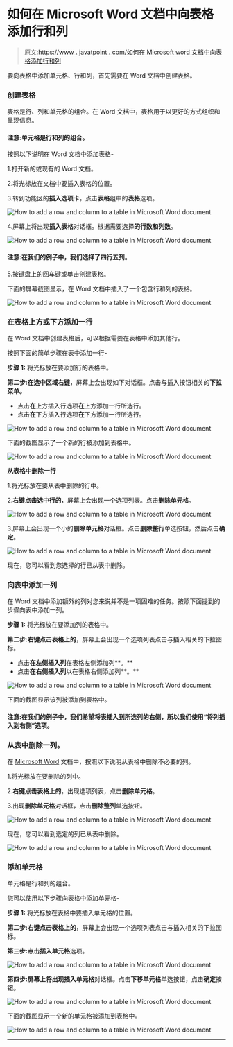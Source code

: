 # 如何在 Microsoft Word 文档中向表格添加行和列

> 原文:[https://www . javatpoint . com/如何在 Microsoft word 文档中向表格添加行和列](https://www.javatpoint.com/how-to-add-a-row-and-column-to-a-table-in-microsoft-word-document)

要向表格中添加单元格、行和列，首先需要在 Word 文档中创建表格。

### 创建表格

表格是行、列和单元格的组合。在 Word 文档中，表格用于以更好的方式组织和呈现信息。

#### 注意:单元格是行和列的组合。

按照以下说明在 Word 文档中添加表格-

1.打开新的或现有的 Word 文档。

2.将光标放在文档中要插入表格的位置。

3.转到功能区的**插入选项卡**，点击**表格**组中的**表格**选项。

![How to add a row and column to a table in Microsoft Word document](img/e343312010a3bd0ef98f379c1860e06b.png)

4.屏幕上将出现**插入表格**对话框。根据需要选择**的行数和列数**。

![How to add a row and column to a table in Microsoft Word document](img/b939e636dd723fbaa092acd40a709e52.png)

#### 注意:在我们的例子中，我们选择了四行五列。

5.按键盘上的回车键或单击创建表格。

下面的屏幕截图显示，在 Word 文档中插入了一个包含行和列的表格。

![How to add a row and column to a table in Microsoft Word document](img/4420d4be9d0483e573cd3180f3f35f64.png)

### 在表格上方或下方添加一行

在 Word 文档中创建表格后，可以根据需要在表格中添加其他行。

按照下面的简单步骤在表中添加一行-

**步骤 1:** 将光标放在要添加行的表格中。

**第二步:在选中区域右键**，屏幕上会出现如下对话框。点击与插入按钮相关的**下拉菜单。**

*   点击**在**上方插入行选项**在**上方添加一行所选行。
*   点击**在**下方插入行选项**在**下方添加一行所选行。

![How to add a row and column to a table in Microsoft Word document](img/6eb797ceb74d393c3c348bab405bbf6d.png)

下面的截图显示了一个新的行被添加到表格中。

![How to add a row and column to a table in Microsoft Word document](img/482eae54d0fed3466761d6551cb645ad.png)

**从表格中删除一行**

1.将光标放在要从表中删除的行中。

2.**右键点击选中行的**，屏幕上会出现一个选项列表。点击**删除单元格**。

![How to add a row and column to a table in Microsoft Word document](img/02a471e7bc85a7201153f88eebd88a8b.png)

3.屏幕上会出现一个小的**删除单元格**对话框。点击**删除整行**单选按钮，然后点击**确定**。

![How to add a row and column to a table in Microsoft Word document](img/0df0f71529d04a6bc66f595c91da8aff.png)

现在，您可以看到您选择的行已从表中删除。

### 向表中添加一列

在 Word 文档中添加额外的列对您来说并不是一项困难的任务。按照下面提到的步骤向表中添加一列。

**步骤 1:** 将光标放在要添加列的表格中。

**第二步:右键点击表格上的**，屏幕上会出现一个选项列表点击与插入相关的下拉图标。

*   点击**在左侧插入列**在表格左侧添加列**。**
*   点击**在右侧插入列**以在表格右侧添加列**。**

![How to add a row and column to a table in Microsoft Word document](img/7888b17c09ba28026f4caef9867aef68.png)

下面的截图显示该列被添加到表格中。

#### 注意:在我们的例子中，我们希望将表插入到所选列的右侧，所以我们使用“将列插入到右侧”选项。

### 从表中删除一列。

在 [Microsoft Word](https://www.javatpoint.com/ms-word-tutorial) 文档中，按照以下说明从表格中删除不必要的列。

1.将光标放在要删除的列中。

2.**右键点击表格上的**，出现选项列表，点击**删除单元格**。

3.出现**删除单元格**对话框，点击**删除整列**单选按钮。

![How to add a row and column to a table in Microsoft Word document](img/0b4cca24c586eb5fac367b34908c6854.png)

现在，您可以看到选定的列已从表中删除。

![How to add a row and column to a table in Microsoft Word document](img/30eee479880477d51a06bdf6e3eabb13.png)

### 添加单元格

单元格是行和列的组合。

您可以使用以下步骤向表格中添加单元格-

**步骤 1:** 将光标放在表格中要插入单元格的位置。

**第二步:右键点击表格上的**，屏幕上会出现一个选项列表点击与插入相关的下拉图标。

**第三步:**点击**插入单元格**选项。

![How to add a row and column to a table in Microsoft Word document](img/9d9df97a43fe8cdaf7012c7c5f71177b.png)

**第四步:**屏幕上将出现**插入单元格**对话框。点击**下移单元格**单选按钮，点击**确定**按钮。

![How to add a row and column to a table in Microsoft Word document](img/bf6348a5c4b6296d67fad761752b6101.png)

下面的截图显示一个新的单元格被添加到表格中。

![How to add a row and column to a table in Microsoft Word document](img/f11d16560beea2bbe7d601d4c30a6efd.png)

* * *